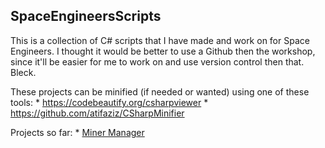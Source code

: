 SpaceEngineersScripts
---------------------

This is a collection of C# scripts that I have made and work on for Space Engineers. I thought it would be better to use a Github then the workshop, since it'll be easier for me to work on and use version control then that. Bleck.

These projects can be minified (if needed or wanted) using one of these tools:
    * https://codebeautify.org/csharpviewer
    * https://github.com/atifaziz/CSharpMinifier

Projects so far:
    * [Miner Manager](MinerManager)
